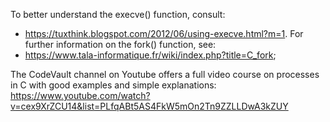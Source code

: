 To better understand the execve() function, consult:
* <https://tuxthink.blogspot.com/2012/06/using-execve.html?m=1>.
For further information on the fork() function, see:
* <https://www.tala-informatique.fr/wiki/index.php?title=C_fork>;

The CodeVault channel on Youtube offers a full video course on processes in C with good examples and simple explanations:
<https://www.youtube.com/watch?v=cex9XrZCU14&list=PLfqABt5AS4FkW5mOn2Tn9ZZLLDwA3kZUY>